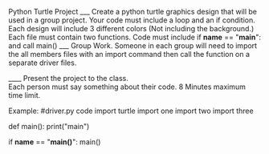 Python Turtle Project
___   Create a python turtle graphics design that will be used in a group project.
      Your code must include a loop and an if condition.
      Each design will include 3 different colors (Not including the background.)
      Each file must contain two functions.
      Code must include if __name__ == "__main__": and call main()
___   Group Work.
      Someone in each group will need to import the all members files with an import command
      then call the function on a separate driver files.

____  Present the project to the class.  
      Each person must say something about their code.
	    8 Minutes maximum time limit.      

Example:
#driver.py code
import turtle
import one
import two
import three

def main():
	print("main")

if __name__ == "__main()__":
 	main()
